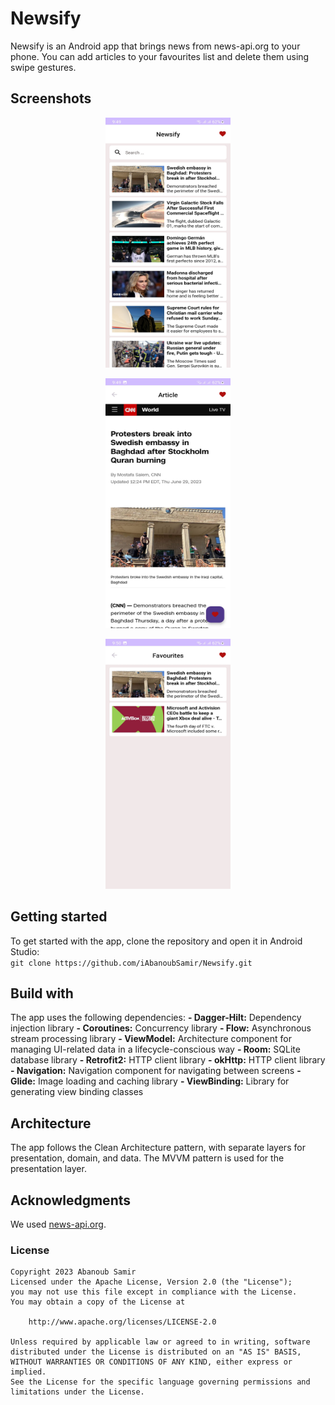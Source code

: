 # Newsify
Newsify is an Android app that brings news from news-api.org to your phone. You can add articles to your favourites list and delete them using swipe gestures.

## Screenshots
<p align="center"><img src="/screenshots/screenshot1.jpg" alt="Screenshot 1" width="200" height="400" /></p>
<p align="center"><img src="/screenshots/screenshot2.jpg" alt="Screenshot 2" width="200" height="400" /></p>
<p align="center"><img src="/screenshots/screenshot3.jpg" alt="Screenshot 3" width="200" height="400" /></p>

## Getting started
To get started with the app, clone the repository and open it in Android Studio:
<br>
`git clone https://github.com/iAbanoubSamir/Newsify.git`

## Build with
The app uses the following dependencies:
**- Dagger-Hilt:** Dependency injection library
**- Coroutines:** Concurrency library
**- Flow:** Asynchronous stream processing library
**- ViewModel:** Architecture component for managing UI-related data in a lifecycle-conscious way
**- Room:** SQLite database library
**- Retrofit2:** HTTP client library
**- okHttp:** HTTP client library
**- Navigation:** Navigation component for navigating between screens
**- Glide:** Image loading and caching library
**- ViewBinding:** Library for generating view binding classes

## Architecture
The app follows the Clean Architecture pattern, with separate layers for presentation, domain, and data. The MVVM pattern is used for the presentation layer.

## Acknowledgments
We used [news-api.org](news-api.org).

### License
<pre><code>Copyright 2023 Abanoub Samir
Licensed under the Apache License, Version 2.0 (the "License");
you may not use this file except in compliance with the License.
You may obtain a copy of the License at

    http://www.apache.org/licenses/LICENSE-2.0

Unless required by applicable law or agreed to in writing, software
distributed under the License is distributed on an "AS IS" BASIS,
WITHOUT WARRANTIES OR CONDITIONS OF ANY KIND, either express or implied.
See the License for the specific language governing permissions and
limitations under the License.</code></pre>
